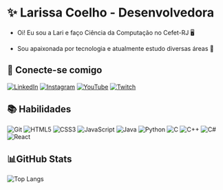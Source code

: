 # ✨ Larissa Coelho - Desenvolvedora
+ Oi! Eu sou a Lari e faço Ciência da Computação no Cefet-RJ 🖥️

+ Sou apaixonada por tecnologia e atualmente estudo diversas áreas 💖

## 💌 Conecte-se comigo
[![LinkedIn](https://img.shields.io/badge/LinkedIn-1b1b27?style=for-the-badge&logo=linkedin&logoColor=0E76A8)](https://www.linkedin.com/in/larissa-coelho-/)
[![Instagram](https://img.shields.io/badge/Instagram-1b1b27?style=for-the-badge&logo=instagram)](https://www.instagram.com/romugaboo/)
[![YouTube](https://img.shields.io/badge/YouTube-1b1b27?style=for-the-badge&logo=youtube&logoColor=FF0000)](https://www.youtube.com/@livesdalari)
[![Twitch](https://img.shields.io/badge/Twitch-1b1b27?style=for-the-badge&logo=twitch)](https://www.twitch.tv/romugaboo)

## 📚 Habilidades


![Git](https://img.shields.io/badge/git-1b1b27?style=for-the-badge&logo=git)
![HTML5](https://img.shields.io/badge/HTML5-1b1b27?style=for-the-badge&logo=html5)
![CSS3](https://img.shields.io/badge/CSS3-1b1b27?style=for-the-badge&logo=css3&logoColor=264CE4)
![JavaScript](https://img.shields.io/badge/JavaScript-1b1b27?style=for-the-badge&logo=javascript)
![Java](https://img.shields.io/badge/Java-1b1b27?style=for-the-badge&logo=java)
![Python](https://img.shields.io/badge/Python-1b1b27?style=for-the-badge&logo=python)
![C](https://img.shields.io/badge/C-1b1b27?style=for-the-badge&logo=c)
![C++](https://img.shields.io/badge/C%2B%2B-1b1b27?style=for-the-badge&logo=c%2B%2B&logoColor=00599C)
![C#](https://img.shields.io/badge/C%23-1b1b27?style=for-the-badge&logo=c-sharp&logoColor=823085)
![React](https://img.shields.io/badge/React-1b1b27?style=for-the-badge&logo=react)

## 📊GitHub Stats
![Top Langs](https://github-readme-stats-git-masterrstaa-rickstaa.vercel.app/api/top-langs/?username=romugaboo&layout=compact&bg_color=1b1b27&border_color=fff&title_color=618fdb&text_color=bf91f3&include_all_commits=true&count_private=true&hide=jupyter%20notebook)

